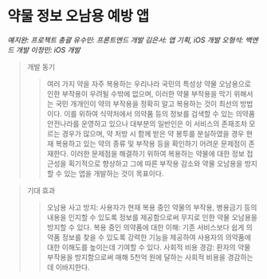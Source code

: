 # 약물 정보 오남용 예방 앱

*예지완: 프로젝트 총괄*
*유수민: 프론트엔드 개발*
*김은서: 앱 기획, iOS 개발*
*오형석: 백엔드 개발*
*이정민: iOS 개발*

> 개발 동기
>	> 여러 가지 약을 자주 복용하는 우리나라 국민의 특성상 약물 오남용으로 인한 부작용이 우려될 수밖에 없으며, 이러한 약물 부작용을 막기 위해서는 국민 개개인이 약의 부작용을 정확히 알고 복용하는 것이 최선의 방법이다.
이를 위하여 식약처에서 의약품 등의 정보를 검색할 수 있는 의약품안전나라를 운영하고 있으나 대부분의 일반인은 이 서비스의 존재조차 모르는 경우가 많으며, 약 처방 시 함께 받은 약 봉투를 분실하였을 경우 현재 복용하고 있는 약의 종류 및 부작용 등을 확인하기 어려운 문제점이 존재한다.
이러한 문제점을 해결하기 위하여 복용하는 약물에 대한 정보 접근성을 획기적으로 향상하고 그에 따른 부작용 감소와 약물 오남용을 방지할 수 있는 앱을 개발하는 것이 목표이다.
 
> 기대 효과
> > 오남용 사고 방지: 사용자가 현재 복용 중인 약물의 부작용, 병용금기 등의 내용을 인지할 수 있도록 정보를 제공함으로써 무지로 인한 약물 오남용을 방지할 수 있다.
> > 복용 중인 의약품에 대한 이해: 기존 서비스보다 쉽게 의약품 정보를 찾을 수 있도록 강력한 기능을 제공하여 사용자의 의약품에 대한 이해도를 높이는데 기여할 수 있다.
> > 사회적 비용 경감: 환자의 약물 부작용을 방지함으로써 매해 5천억 원에 달하는 사회적 비용을 경감하는데 이바지한다.
